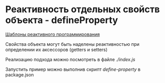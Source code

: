 # Реактивность отдельных свойств объекта - defineProperty

[Шаблоны реактивного программирования](../README.md)

Свойства объекта могут быть наделены реактивностью при определении их аксессоров (getters и setters)

Реализацию подхода можно посмотреть в файле _./index.js_

Запустить пример можно выполнив скрипт _define-property_ в package.json
